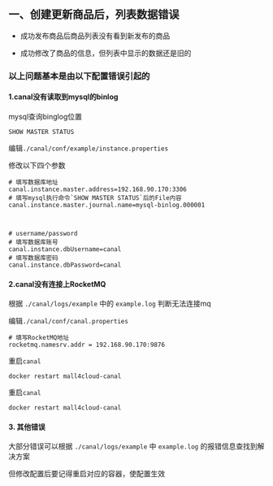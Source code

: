## 一、创建更新商品后，列表数据错误

- 成功发布商品后商品列表没有看到新发布的商品

- 成功修改了商品的信息，但列表中显示的数据还是旧的

### 以上问题基本是由以下配置错误引起的

#### 1.canal没有读取到mysql的binlog

mysql查询binglog位置

```mysql
SHOW MASTER STATUS
```

编辑`./canal/conf/example/instance.properties`

修改以下四个参数

```properties
# 填写数据库地址
canal.instance.master.address=192.168.90.170:3306
# 填写mysql执行命令`SHOW MASTER STATUS`后的File内容
canal.instance.master.journal.name=mysql-binlog.000001



# username/password
# 填写数据库账号
canal.instance.dbUsername=canal
# 填写数据库密码
canal.instance.dbPassword=canal
```

#### 2.canal没有连接上RocketMQ

根据 `./canal/logs/example` 中的  `example.log` 判断无法连接mq



编辑`./canal/conf/canal.properties`


```properties
# 填写RocketMQ地址
rocketmq.namesrv.addr = 192.168.90.170:9876
```


重启`canal`

```shell
docker restart mall4cloud-canal
```


重启`canal`

```shell
docker restart mall4cloud-canal
```


#### 3. 其他错误
大部分错误可以根据 `./canal/logs/example` 中  `example.log`  的报错信息查找到解决方案

但修改配置后要记得重启对应的容器，使配置生效






